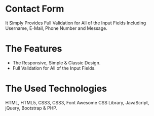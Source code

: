 # Contact Form
It Simply Provides Full Validation for All of the Input Fields Including Username, E-Mail, Phone Number and Message.

# The Features
* The Responsive, Simple & Classic Design.
* Full Validation for All of the Input Fields.

# The Used Technologies
HTML, HTML5, CSS3, CSS3, Font Awesome CSS Library, JavaScript, jQuery, Bootstrap & PHP.
